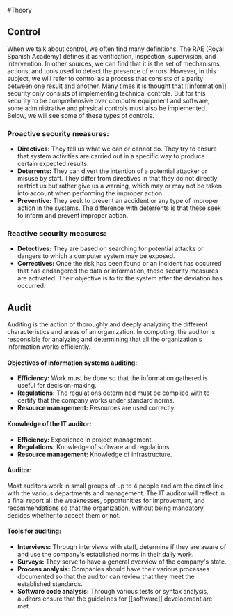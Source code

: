 #Theory 
## Control
When we talk about control, we often find many definitions. The RAE (Royal Spanish Academy) defines it as verification, inspection, supervision, and intervention. In other sources, we can find that it is the set of mechanisms, actions, and tools used to detect the presence of errors. However, in this subject, we will refer to control as a process that consists of a parity between one result and another. Many times it is thought that [[information]] security only consists of implementing technical controls. But for this security to be comprehensive over computer equipment and software, some administrative and physical controls must also be implemented. Below, we will see some of these types of controls.
### Proactive security measures:
- **Directives:** They tell us what we can or cannot do. They try to ensure that system activities are carried out in a specific way to produce certain expected results.
- **Deterrents:** They can divert the intention of a potential attacker or misuse by staff. They differ from directives in that they do not directly restrict us but rather give us a warning, which may or may not be taken into account when performing the improper action.
- **Preventive:** They seek to prevent an accident or any type of improper action in the systems. The difference with deterrents is that these seek to inform and prevent improper action.
### Reactive security measures:
- **Detectives:** They are based on searching for potential attacks or dangers to which a computer system may be exposed.
- **Correctives:** Once the risk has been found or an incident has occurred that has endangered the data or information, these security measures are activated. Their objective is to fix the system after the deviation has occurred.
## Audit
Auditing is the action of thoroughly and deeply analyzing the different characteristics and areas of an organization. In computing, the auditor is responsible for analyzing and determining that all the organization's information works efficiently.
#### Objectives of information systems auditing:
- **Efficiency:** Work must be done so that the information gathered is useful for decision-making.
- **Regulations:** The regulations determined must be complied with to certify that the company works under standard norms.
- **Resource management:** Resources are used correctly.
#### Knowledge of the IT auditor:
- **Efficiency:** Experience in project management.
- **Regulations:** Knowledge of software and regulations.
- **Resource management:** Knowledge of infrastructure.
#### Auditor:
Most auditors work in small groups of up to 4 people and are the direct link with the various departments and management. The IT auditor will reflect in a final report all the weaknesses, opportunities for improvement, and recommendations so that the organization, without being mandatory, decides whether to accept them or not.
#### Tools for auditing:
- **Interviews:** Through interviews with staff, determine if they are aware of and use the company's established norms in their daily work.
- **Surveys:** They serve to have a general overview of the company's state.
- **Process analysis:** Companies should have their various processes documented so that the auditor can review that they meet the established standards.
- **Software code analysis:** Through various tests or syntax analysis, auditors ensure that the guidelines for [[software]] development are met.